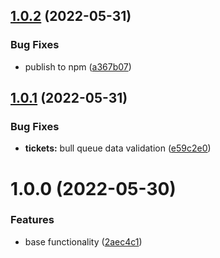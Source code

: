 ## [1.0.2](https://github.com/artxru/nestjs-telegram-helpdesk/compare/v1.0.1...v1.0.2) (2022-05-31)


### Bug Fixes

* publish to npm ([a367b07](https://github.com/artxru/nestjs-telegram-helpdesk/commit/a367b07857004b6675c1b07a59dd7dbb29f7f512))

## [1.0.1](https://github.com/artxru/nestjs-telegram-helpdesk/compare/v1.0.0...v1.0.1) (2022-05-31)


### Bug Fixes

* **tickets:** bull queue data validation ([e59c2e0](https://github.com/artxru/nestjs-telegram-helpdesk/commit/e59c2e08b0c0708245c495e58c58bd1c6eb10208))

# 1.0.0 (2022-05-30)


### Features

* base functionality ([2aec4c1](https://github.com/artxru/nestjs-telegram-helpdesk/commit/2aec4c11dc61016a13253f7dc15573f433b993d5))
